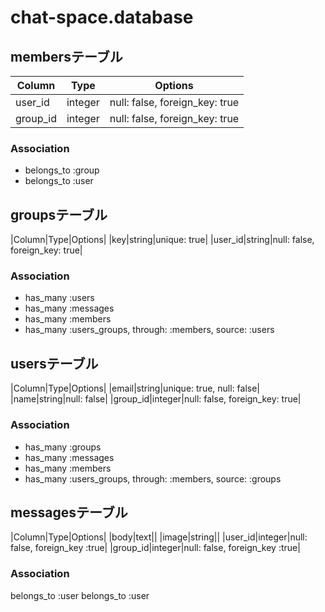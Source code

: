 
chat-space.database
===================

## membersテーブル

|Column|Type|Options|
|------|----|-------|
|user_id|integer|null: false, foreign_key: true|
|group_id|integer|null: false, foreign_key: true|

### Association
- belongs_to :group
- belongs_to :user


## groupsテーブル

|Column|Type|Options|
|key|string|unique: true|
|user_id|string|null: false, foreign_key: true|

### Association

- has_many :users
- has_many :messages
- has_many :members
- has_many :users_groups, through: :members, source: :users


## usersテーブル

|Column|Type|Options|
|email|string|unique: true, null: false|
|name|string|null: false|
|group_id|integer|null: false, foreign_key: true|

### Association

- has_many :groups
- has_many :messages
- has_many :members
- has_many :users_groups, through: :members, source: :groups


## messagesテーブル  

|Column|Type|Options|
|body|text||
|image|string||
|user_id|integer|null: false, foreign_key :true|
|group_id|integer|null: false, foreign_key :true|


### Association

belongs_to :user
belongs_to :user



